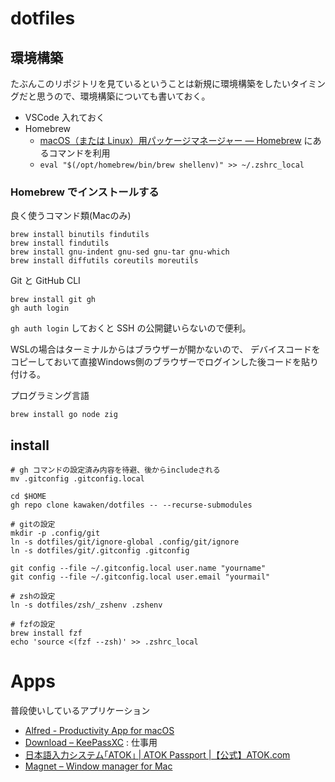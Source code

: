 # dotfiles

## 環境構築

たぶんこのリポジトリを見ているということは新規に環境構築をしたいタイミングだと思うので、環境構築についても書いておく。

- VSCode 入れておく
- Homebrew
  - [macOS（または Linux）用パッケージマネージャー — Homebrew](https://brew.sh/index_ja) にあるコマンドを利用
  - `eval "$(/opt/homebrew/bin/brew shellenv)" >> ~/.zshrc_local`

### Homebrew でインストールする

良く使うコマンド類(Macのみ)

```
brew install binutils findutils
brew install findutils
brew install gnu-indent gnu-sed gnu-tar gnu-which
brew install diffutils coreutils moreutils
```

Git と GitHub CLI

```
brew install git gh
gh auth login
```

`gh auth login` しておくと SSH の公開鍵いらないので便利。

WSLの場合はターミナルからはブラウザーが開かないので、
デバイスコードをコピーしておいて直接Windows側のブラウザーでログインした後コードを貼り付ける。

プログラミング言語

```
brew install go node zig
```

## install

```
# gh コマンドの設定済み内容を待避、後からincludeされる
mv .gitconfig .gitconfig.local

cd $HOME
gh repo clone kawaken/dotfiles -- --recurse-submodules

# gitの設定
mkdir -p .config/git
ln -s dotfiles/git/ignore-global .config/git/ignore
ln -s dotfiles/git/.gitconfig .gitconfig

git config --file ~/.gitconfig.local user.name "yourname"
git config --file ~/.gitconfig.local user.email "yourmail"

# zshの設定
ln -s dotfiles/zsh/_zshenv .zshenv

# fzfの設定
brew install fzf
echo 'source <(fzf --zsh)' >> .zshrc_local
```

# Apps

普段使いしているアプリケーション

- [Alfred \- Productivity App for macOS](https://www.alfredapp.com/)
- [Download – KeePassXC](https://keepassxc.org/download/#macos) : 仕事用
- [日本語入力システム｢ATOK｣ \| ATOK Passport \|【公式】ATOK\.com](https://atok.com/)
- [Magnet – Window manager for Mac](https://magnet.crowdcafe.com/index.html)
